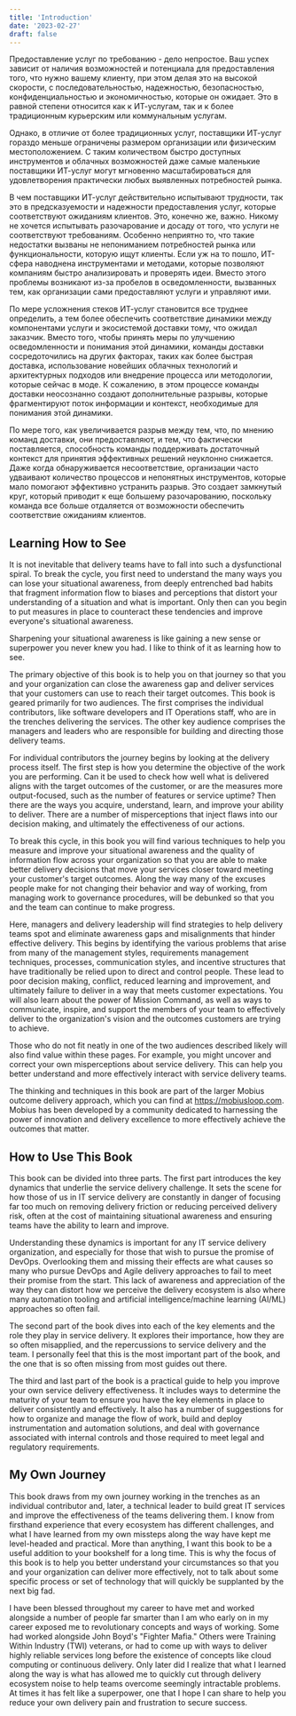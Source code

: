 ```yaml
---
title: 'Introduction'
date: '2023-02-27'
draft: false
---
```


Предоставление услуг по требованию - дело непростое. Ваш успех зависит от наличия возможностей и потенциала для предоставления того, что нужно вашему клиенту, при этом делая это на высокой скорости, с последовательностью, надежностью, безопасностью, конфиденциальностью и экономичностью, которые он ожидает. Это в равной степени относится как к ИТ-услугам, так и к более традиционным курьерским или коммунальным услугам.

Однако, в отличие от более традиционных услуг, поставщики ИТ-услуг гораздо меньше ограничены размером организации или физическим местоположением. С таким количеством быстро доступных инструментов и облачных возможностей даже самые маленькие поставщики ИТ-услуг могут мгновенно масштабироваться для удовлетворения практически любых выявленных потребностей рынка.

В чем поставщики ИТ-услуг действительно испытывают трудности, так это в предсказуемости и надежности предоставления услуг, которые соответствуют ожиданиям клиентов. Это, конечно же, важно. Никому не хочется испытывать разочарование и досаду от того, что услуги не соответствуют требованиям. Особенно неприятно то, что такие недостатки вызваны не непониманием потребностей рынка или функциональности, которую ищут клиенты. Если уж на то пошло, ИТ-сфера наводнена инструментами и методами, которые позволяют компаниям быстро анализировать и проверять идеи. Вместо этого проблемы возникают из-за пробелов в осведомленности, вызванных тем, как организации сами предоставляют услуги и управляют ими.

По мере усложнения стеков ИТ-услуг становится все труднее определить, а тем более обеспечить соответствие динамики между компонентами услуги и экосистемой доставки тому, что ожидал заказчик. Вместо того, чтобы принять меры по улучшению осведомленности и понимания этой динамики, команды доставки сосредоточились на других факторах, таких как более быстрая доставка, использование новейших облачных технологий и архитектурных подходов или внедрение процесса или методологии, которые сейчас в моде. К сожалению, в этом процессе команды доставки неосознанно создают дополнительные разрывы, которые фрагментируют поток информации и контекст, необходимые для понимания этой динамики.

По мере того, как увеличивается разрыв между тем, что, по мнению команд доставки, они предоставляют, и тем, что фактически поставляется, способность команды поддерживать достаточный контекст для принятия эффективных решений неуклонно снижается. Даже когда обнаруживается несоответствие, организации часто удваивают количество процессов и непонятных инструментов, которые мало помогают эффективно устранить разрыв. Это создает замкнутый круг, который приводит к еще большему разочарованию, поскольку команда все больше отдаляется от возможности обеспечить соответствие ожиданиям клиентов.

## Learning How to See

It is not inevitable that delivery teams have to fall into such a dysfunctional
spiral. To break the cycle, you first need to understand the many ways you can
lose your situational awareness, from deeply entrenched bad habits that fragment
information flow to biases and perceptions that distort your understanding of a
situation and what is important. Only then can you begin to put measures in
place to counteract these tendencies and improve everyone's situational
awareness.

Sharpening your situational awareness is like gaining a new sense or superpower
you never knew you had. I like to think of it as learning how to see.

The primary objective of this book is to help you on that journey so that you
and your organization can close the awareness gap and deliver services that your
customers can use to reach their target outcomes. This book is geared primarily
for two audiences. The first comprises the individual contributors, like
software developers and IT Operations staff, who are in the trenches delivering
the services. The other key audience comprises the managers and leaders who are
responsible for building and directing those delivery teams.

For individual contributors the journey begins by looking at the delivery
process itself. The first step is how you determine the objective of the work
you are performing. Can it be used to check how well what is delivered aligns
with the target outcomes of the customer, or are the measures more
output-focused, such as the number of features or service uptime? Then there are
the ways you acquire, understand, learn, and improve your ability to deliver.
There are a number of misperceptions that inject flaws into our decision making,
and ultimately the effectiveness of our actions.

To break this cycle, in this book you will find various techniques to help you
measure and improve your situational awareness and the quality of information
flow across your organization so that you are able to make better delivery
decisions that move your services closer toward meeting your customer's target
outcomes. Along the way many of the excuses people make for not changing their
behavior and way of working, from managing work to governance procedures, will
be debunked so that you and the team can continue to make progress.

Here, managers and delivery leadership will find strategies to help delivery
teams spot and eliminate awareness gaps and misalignments that hinder effective
delivery. This begins by identifying the various problems that arise from many
of the management styles, requirements management techniques, processes,
communication styles, and incentive structures that have traditionally be relied
upon to direct and control people. These lead to poor decision making, conflict,
reduced learning and improvement, and ultimately failure to deliver in a way
that meets customer expectations. You will also learn about the power of Mission
Command, as well as ways to communicate, inspire, and support the members of
your team to effectively deliver to the organization's vision and the outcomes
customers are trying to achieve.

Those who do not fit neatly in one of the two audiences described likely will
also find value within these pages. For example, you might uncover and correct
your own misperceptions about service delivery. This can help you better
understand and more effectively interact with service delivery teams.

The thinking and techniques in this book are part of the larger Mobius outcome
delivery approach, which you can find at <https://mobiusloop.com>. Mobius has
been developed by a community dedicated to harnessing the power of innovation
and delivery excellence to more effectively achieve the outcomes that matter.

## How to Use This Book

This book can be divided into three parts. The first part introduces the key
dynamics that underlie the service delivery challenge. It sets the scene for how
those of us in IT service delivery are constantly in danger of focusing far too
much on removing delivery friction or reducing perceived delivery risk, often at
the cost of maintaining situational awareness and ensuring teams have the
ability to learn and improve.

Understanding these dynamics is important for any IT service delivery
organization, and especially for those that wish to pursue the promise of
DevOps. Overlooking them and missing their effects are what causes so many who
pursue DevOps and Agile delivery approaches to fail to meet their promise from
the start. This lack of awareness and appreciation of the way they can distort
how we perceive the delivery ecosystem is also where many automation tooling and
artificial intelligence/machine learning (AI/ML) approaches so often fail.

The second part of the book dives into each of the key elements and the role
they play in service delivery. It explores their importance, how they are so
often misapplied, and the repercussions to service delivery and the team. I
personally feel that this is the most important part of the book, and the one
that is so often missing from most guides out there.

The third and last part of the book is a practical guide to help you improve
your own service delivery effectiveness. It includes ways to determine the
maturity of your team to ensure you have the key elements in place to deliver
consistently and effectively. It also has a number of suggestions for how to
organize and manage the flow of work, build and deploy instrumentation and
automation solutions, and deal with governance associated with internal controls
and those required to meet legal and regulatory requirements.

## My Own Journey

This book draws from my own journey working in the trenches as an individual
contributor and, later, a technical leader to build great IT services and
improve the effectiveness of the teams delivering them. I know from firsthand
experience that every ecosystem has different challenges, and what I have
learned from my own missteps along the way have kept me level-headed and
practical. More than anything, I want this book to be a useful addition to your
bookshelf for a long time. This is why the focus of this book is to help you
better understand your circumstances so that you and your organization can
deliver more effectively, not to talk about some specific process or set of
technology that will quickly be supplanted by the next big fad.

I have been blessed throughout my career to have met and worked alongside a
number of people far smarter than I am who early on in my career exposed me to
revolutionary concepts and ways of working. Some had worked alongside John
Boyd's "Fighter Mafia." Others were Training Within Industry (TWI) veterans, or
had to come up with ways to deliver highly reliable services long before the
existence of concepts like cloud computing or continuous delivery. Only later
did I realize that what I learned along the way is what has allowed me to
quickly cut through delivery ecosystem noise to help teams overcome seemingly
intractable problems. At times it has felt like a superpower, one that I hope I
can share to help you reduce your own delivery pain and frustration to secure
success.
